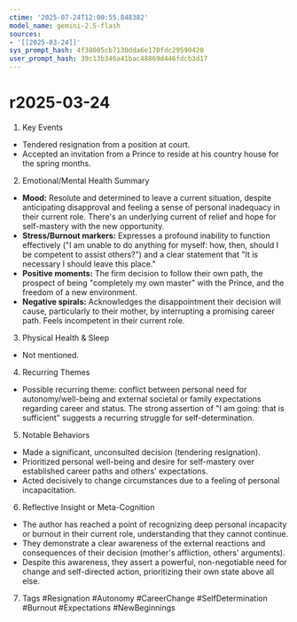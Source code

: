 ```yaml
---
ctime: '2025-07-24T12:00:55.848382'
model_name: gemini-2.5-flash
sources:
- '[[2025-03-24]]'
sys_prompt_hash: 4f38005cb7130dda6e170fdc29590420
user_prompt_hash: 39c13b346a41bac48869d446fdcb3d17
---
```

# r2025-03-24

1. Key Events
*   Tendered resignation from a position at court.
*   Accepted an invitation from a Prince to reside at his country house for the spring months.

2. Emotional/Mental Health Summary
*   **Mood:** Resolute and determined to leave a current situation, despite anticipating disapproval and feeling a sense of personal inadequacy in their current role. There's an underlying current of relief and hope for self-mastery with the new opportunity.
*   **Stress/Burnout markers:** Expresses a profound inability to function effectively ("I am unable to do anything for myself: how, then, should I be competent to assist others?") and a clear statement that "It is necessary I should leave this place."
*   **Positive moments:** The firm decision to follow their own path, the prospect of being "completely my own master" with the Prince, and the freedom of a new environment.
*   **Negative spirals:** Acknowledges the disappointment their decision will cause, particularly to their mother, by interrupting a promising career path. Feels incompetent in their current role.

3. Physical Health & Sleep
*   Not mentioned.

4. Recurring Themes
*   Possible recurring theme: conflict between personal need for autonomy/well-being and external societal or family expectations regarding career and status. The strong assertion of "I am going: that is sufficient" suggests a recurring struggle for self-determination.

5. Notable Behaviors
*   Made a significant, unconsulted decision (tendering resignation).
*   Prioritized personal well-being and desire for self-mastery over established career paths and others' expectations.
*   Acted decisively to change circumstances due to a feeling of personal incapacitation.

6. Reflective Insight or Meta-Cognition
*   The author has reached a point of recognizing deep personal incapacity or burnout in their current role, understanding that they cannot continue.
*   They demonstrate a clear awareness of the external reactions and consequences of their decision (mother's affliction, others' arguments).
*   Despite this awareness, they assert a powerful, non-negotiable need for change and self-directed action, prioritizing their own state above all else.

7. Tags
#Resignation #Autonomy #CareerChange #SelfDetermination #Burnout #Expectations #NewBeginnings